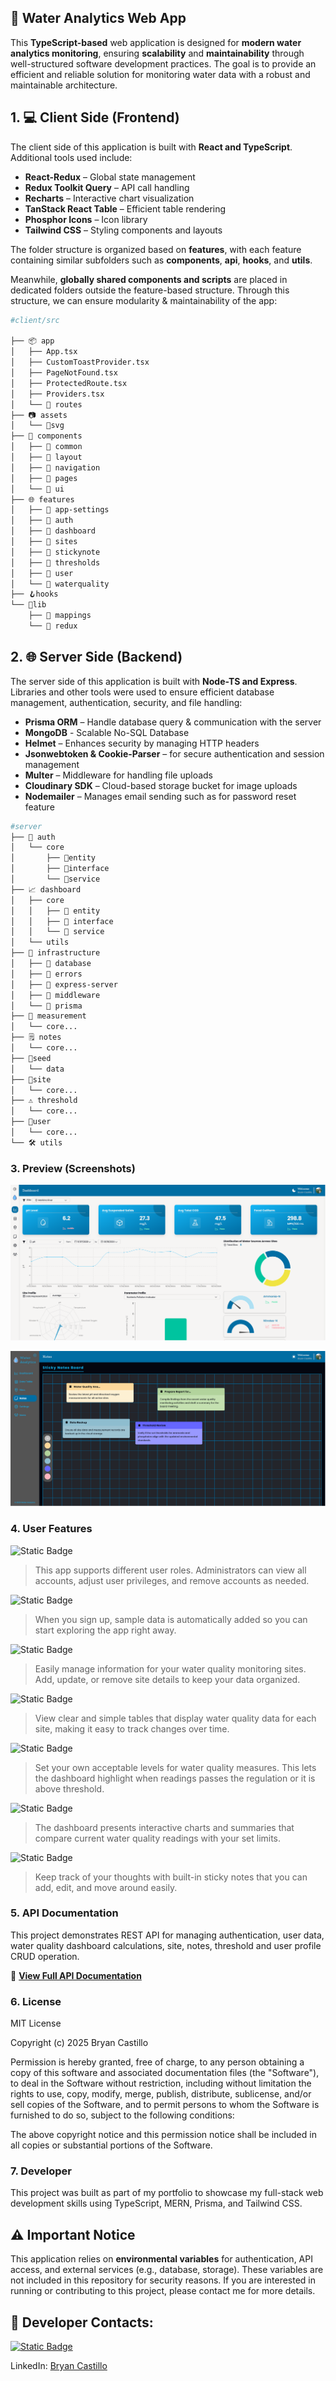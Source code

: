 ## 🌊 Water Analytics Web App

This **TypeScript-based** web application is designed for **modern water analytics monitoring**, ensuring **scalability** and **maintainability** through well-structured software development practices. The goal is to provide an efficient and reliable solution for monitoring water data with a robust and maintainable architecture.

## 1. 💻 Client Side (Frontend)

The client side of this application is built with **React and TypeScript**. Additional tools used include:

- **React-Redux** – Global state management  
- **Redux Toolkit Query** – API call handling  
- **Recharts** – Interactive chart visualization  
- **TanStack React Table** – Efficient table rendering  
- **Phosphor Icons** – Icon library  
- **Tailwind CSS** – Styling components and layouts  

The folder structure is organized based on **features**, with each feature containing similar subfolders such as **components**, **api**, **hooks**, and **utils**.

Meanwhile, **globally shared components and scripts** are placed in dedicated folders outside the feature-based structure. Through this structure, we can ensure modularity & maintainability of the app:

```bash
#client/src

├── 📦 app
│   ├── App.tsx
│   ├── CustomToastProvider.tsx
│   ├── PageNotFound.tsx
│   ├── ProtectedRoute.tsx
│   ├── Providers.tsx
│   └── 📂 routes
├── 📷 assets
│   └── 📂svg
├── 🧩 components
│   ├── 📂 common
│   ├── 📂 layout
│   ├── 📂 navigation
│   ├── 📂 pages
│   └── 📂 ui
├── 🌐 features
│   ├── 📂 app-settings
│   ├── 📂 auth
│   ├── 📂 dashboard
│   ├── 📂 sites
│   ├── 📂 stickynote
│   ├── 📂 thresholds
│   ├── 📂 user
│   └── 📂 waterquality
├── 🪝hooks
└── 📖lib
    ├── 📂 mappings
    └── 📂 redux

```


## 2. 🌐 Server Side (Backend)

The server side of this application is built with **Node-TS and Express**. Libraries and other tools were used to ensure efficient database management, authentication, security, and file handling:

- **Prisma ORM** – Handle database query & communication with the server
- **MongoDB** - Scalable No-SQL Database
- **Helmet** – Enhances security by managing HTTP headers  
- **Jsonwebtoken & Cookie-Parser** – for secure authentication and session management  
- **Multer** – Middleware for handling file uploads
- **Cloudinary SDK** – Cloud-based storage bucket for image uploads 
- **Nodemailer** – Manages email sending such as for password reset feature


```bash
#server
├── 🔑 auth
│   └── core
│       ├── 📂entity
│       ├── 📂interface
│       └── 📂service
├── 📈 dashboard
│   ├── core
│   │   ├── 📂 entity
│   │   ├── 📂 interface
│   │   └── 📂 service
│   └── utils
├── 🏢 infrastructure
│   ├── 📁 database
│   ├── 📁 errors
│   ├── 📁 express-server
│   ├── 📁 middleware
│   └── 📁 prisma
├── 📏 measurement
│   └── core...
├── 🗒️ notes
│   └── core...
├── 🌱seed
│   └── data
├── 📌site
│   └── core...
├── ⚠️ threshold
│   └── core...
├── 🙂user
│   └── core...
└── 🛠️ utils
```

### 3. Preview (Screenshots)
![Alt text](preview1.png)

![Alt text](preview2.png)


### 4. User Features

![Static Badge](https://img.shields.io/badge/User_Role_Management-%23006da3?style=flat)

> This app supports different user roles. Administrators can view all accounts, adjust user privileges, and remove accounts as needed.

![Static Badge](https://img.shields.io/badge/Readily_Available_Data_Templates-%23006da3?style=flat)

> When you sign up, sample data is automatically added so you can start exploring the app right away.

![Static Badge](https://img.shields.io/badge/Monitoring_Site_Data_Management-%23006da3?style=flat)


>Easily manage information for your water quality monitoring sites. Add, update, or remove site details to keep your data organized.

![Static Badge](https://img.shields.io/badge/Intuitive_Water_Quality_Table-%23006da3?style=flat)

>View clear and simple tables that display water quality data for each site, making it easy to track changes over time.

![Static Badge](https://img.shields.io/badge/Customizable_Parameter_Thresholds-%23006da3?style=flat)

> Set your own acceptable levels for water quality measures. This lets the dashboard highlight when readings passes the regulation or it is above threshold.

![Static Badge](https://img.shields.io/badge/Dashboard_Analytics-%23006da3?style=flat)

>The dashboard presents interactive charts and summaries that compare current water quality readings with your set limits.

![Static Badge](https://img.shields.io/badge/Sticky_Notes_App-%23006da3?style=flat)

>Keep track of your thoughts with built-in sticky notes that you can add, edit, and move around easily.

### 5. API Documentation

This project demonstrates REST API for managing authentication, user data, water quality dashboard calculations, site, notes, threshold and user profile CRUD operation.

📖 **[View Full API Documentation](server/docs/index.md)**

### 6. License

MIT License

Copyright (c) 2025 Bryan Castillo

Permission is hereby granted, free of charge, to any person obtaining a copy of this software and associated documentation files (the "Software"), to deal in the Software without restriction, including without limitation the rights to use, copy, modify, merge, publish, distribute, sublicense, and/or sell copies of the Software, and to permit persons to whom the Software is furnished to do so, subject to the following conditions:

The above copyright notice and this permission notice shall be included in all copies or substantial portions of the Software.


### 7. Developer

This project was built as part of my portfolio to showcase my full-stack web development skills using TypeScript, MERN, Prisma, and Tailwind CSS.


## ⚠️ Important Notice
This application relies on **environmental variables** for authentication, API access, and external services (e.g., database, storage). These variables are not included in this repository for security reasons. If you are interested in running or contributing to this project, please contact me for more details.

## 🔗 Developer Contacts: 

[![Static Badge](https://img.shields.io/badge/bryancastillo10-%23181717?style=social&logo=github)](https://github.com/bryancastillo10)

LinkedIn: [Bryan Castillo ][2] 


[2]:[https://www.linkedin.com/in/bryan-castillo-479101171/]
